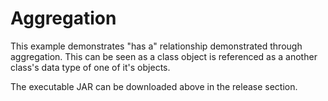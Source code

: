 Aggregation
===========

This example demonstrates "has a" relationship demonstrated through aggregation. This can be seen as a class object is referenced as a another class's data type of one of it's objects.

The executable JAR can be downloaded above in the release section.
